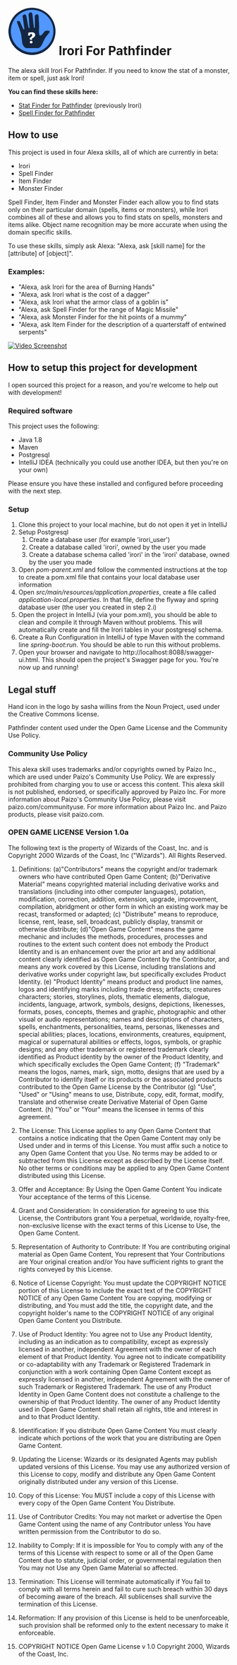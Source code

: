 # ![Irori](https://github.com/MindsoupLabs/Alexa-Irori/raw/master/src/main/resources/alexa/logo/logo-small.png) Irori For Pathfinder
The alexa skill Irori For Pathfinder. If you need to know the stat of a monster, item or spell, just ask Irori!

**You can find these skills here:**
* [Stat Finder for Pathfinder](https://www.amazon.com/dp/B074XHBPXC) (previously Irori)
* [Spell Finder for Pathfinder](https://www.amazon.com/dp/B074XJSDY7)

## How to use
This project is used in four Alexa skills, all of which are currently in beta:
* Irori
* Spell Finder
* Item Finder
* Monster Finder

Spell Finder, Item Finder and Monster Finder each allow you to find stats only on their particular domain (spells, items or monsters), while Irori combines all of these and allows you to find stats on spells, monsters and items alike. Object name recognition may be more accurate when using the domain specific skills.

To use these skills, simply ask Alexa: "Alexa, ask [skill name] for the [attribute] of [object]". 

### Examples:
* "Alexa, ask Irori for the area of Burning Hands"
* "Alexa, ask Irori what is the cost of a dagger"
* "Alexa, ask Irori what the armor class of a goblin is"
* "Alexa, ask Spell Finder for the range of Magic Missile"
* "Alexa, ask Monster Finder for the hit points of a mummy"
* "Alexa, ask Item Finder for the description of a quarterstaff of entwined serpents" 

[![Video Screenshot](https://img.youtube.com/vi/7bWyS5cp5tI/0.jpg)](https://www.youtube.com/watch?v=7bWyS5cp5tI)

## How to setup this project for development
I open sourced this project for a reason, and you're welcome to help out with development!

### Required software
This project uses the following:

* Java 1.8
* Maven
* Postgresql
* IntelliJ IDEA (technically you could use another IDEA, but then you're on your own)

Please ensure you have these installed and configured before proceeding with the next step.

### Setup
1. Clone this project to your local machine, but do not open it yet in IntelliJ
1. Setup Postgresql
   1. Create a database user (for example 'irori_user')
   1. Create a database called 'irori', owned by the user you made
   1. Create a database schema called 'irori' in the 'irori' database, owned by the user you made
1. Open *pom-parent.xml* and follow the commented instructions at the top to create a pom.xml file that contains your local database user information
1. Open  *src/main/resources/application.properties*, create a file called *application-local.properties*. In that file, define the flyway and spring database user (the user you created in step 2.i)
1. Open the project in IntelliJ (via your pom.xml), you should be able to clean and compile it through Maven without problems. This will automatically create and fill the Irori tables in your postgresql schema.
1. Create a Run Configuration in IntelliJ of type Maven with the command line *spring-boot:run*. You should be able to run this without problems. 
1. Open your browser and navigate to http://localhost:8088/swagger-ui.html. This should open the project's Swagger page for you. You're now up and running!

## Legal stuff
Hand icon in the logo by sasha willins from the Noun Project, used under the Creative Commons license.

Pathfinder content used under the Open Game License and the Community Use Policy.

### Community Use Policy
This alexa skill uses trademarks and/or copyrights owned by Paizo Inc., which are used under Paizo's Community Use Policy. We are expressly prohibited from charging you to use or access this content. This alexa skill is not published, endorsed, or specifically approved by Paizo Inc. For more information about Paizo's Community Use Policy, please visit paizo.com/communityuse. For more information about Paizo Inc. and Paizo products, please visit paizo.com.

### OPEN GAME LICENSE Version 1.0a
The following text is the property of Wizards of the Coast, Inc. and is Copyright 2000 Wizards of the Coast, Inc ("Wizards"). All Rights Reserved.

1. Definitions: (a)"Contributors" means the copyright and/or trademark owners who have contributed Open Game Content; (b)"Derivative Material" means copyrighted material including derivative works and translations (including into other computer languages), potation, modification, correction, addition, extension, upgrade, improvement, compilation, abridgment or other form in which an existing work may be recast, transformed or adapted; (c) "Distribute" means to reproduce, license, rent, lease, sell, broadcast, publicly display, transmit or otherwise distribute; (d)"Open Game Content" means the game mechanic and includes the methods, procedures, processes and routines to the extent such content does not embody the Product Identity and is an enhancement over the prior art and any additional content clearly identified as Open Game Content by the Contributor, and means any work covered by this License, including translations and derivative works under copyright law, but specifically excludes Product Identity. (e) "Product Identity" means product and product line names, logos and identifying marks including trade dress; artifacts; creatures characters; stories, storylines, plots, thematic elements, dialogue, incidents, language, artwork, symbols, designs, depictions, likenesses, formats, poses, concepts, themes and graphic, photographic and other visual or audio representations; names and descriptions of characters, spells, enchantments, personalities, teams, personas, likenesses and special abilities; places, locations, environments, creatures, equipment, magical or supernatural abilities or effects, logos, symbols, or graphic designs; and any other trademark or registered trademark clearly identified as Product identity by the owner of the Product Identity, and which specifically excludes the Open Game Content; (f) "Trademark" means the logos, names, mark, sign, motto, designs that are used by a Contributor to identify itself or its products or the associated products contributed to the Open Game License by the Contributor (g) "Use", "Used" or "Using" means to use, Distribute, copy, edit, format, modify, translate and otherwise create Derivative Material of Open Game Content. (h) "You" or "Your" means the licensee in terms of this agreement.

2. The License: This License applies to any Open Game Content that contains a notice indicating that the Open Game Content may only be Used under and in terms of this License. You must affix such a notice to any Open Game Content that you Use. No terms may be added to or subtracted from this License except as described by the License itself. No other terms or conditions may be applied to any Open Game Content distributed using this License.

3. Offer and Acceptance: By Using the Open Game Content You indicate Your acceptance of the terms of this License.

4. Grant and Consideration: In consideration for agreeing to use this License, the Contributors grant You a perpetual, worldwide, royalty-free, non-exclusive license with the exact terms of this License to Use, the Open Game Content.

5. Representation of Authority to Contribute: If You are contributing original material as Open Game Content, You represent that Your Contributions are Your original creation and/or You have sufficient rights to grant the rights conveyed by this License.

6. Notice of License Copyright: You must update the COPYRIGHT NOTICE portion of this License to include the exact text of the COPYRIGHT NOTICE of any Open Game Content You are copying, modifying or distributing, and You must add the title, the copyright date, and the copyright holder's name to the COPYRIGHT NOTICE of any original Open Game Content you Distribute.

7. Use of Product Identity: You agree not to Use any Product Identity, including as an indication as to compatibility, except as expressly licensed in another, independent Agreement with the owner of each element of that Product Identity. You agree not to indicate compatibility or co-adaptability with any Trademark or Registered Trademark in conjunction with a work containing Open Game Content except as expressly licensed in another, independent Agreement with the owner of such Trademark or Registered Trademark. The use of any Product Identity in Open Game Content does not constitute a challenge to the ownership of that Product Identity. The owner of any Product Identity used in Open Game Content shall retain all rights, title and interest in and to that Product Identity.

8. Identification: If you distribute Open Game Content You must clearly indicate which portions of the work that you are distributing are Open Game Content.

9. Updating the License: Wizards or its designated Agents may publish updated versions of this License. You may use any authorized version of this License to copy, modify and distribute any Open Game Content originally distributed under any version of this License.

10. Copy of this License: You MUST include a copy of this License with every copy of the Open Game Content You Distribute.

11. Use of Contributor Credits: You may not market or advertise the Open Game Content using the name of any Contributor unless You have written permission from the Contributor to do so.

12. Inability to Comply: If it is impossible for You to comply with any of the terms of this License with respect to some or all of the Open Game Content due to statute, judicial order, or governmental regulation then You may not Use any Open Game Material so affected.

13. Termination: This License will terminate automatically if You fail to comply with all terms herein and fail to cure such breach within 30 days of becoming aware of the breach. All sublicenses shall survive the termination of this License.

14. Reformation: If any provision of this License is held to be unenforceable, such provision shall be reformed only to the extent necessary to make it enforceable.

15. COPYRIGHT NOTICE
Open Game License v 1.0 Copyright 2000, Wizards of the Coast, Inc.

